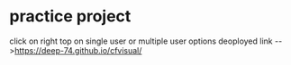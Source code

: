 # practice project
click on right top on single user or multiple user options
deoployed link -->https://deep-74.github.io/cfvisual/

